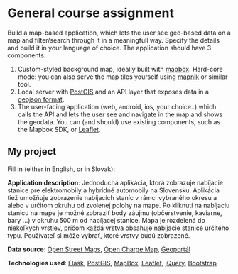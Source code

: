 # General course assignment

Build a map-based application, which lets the user see geo-based data on a map and filter/search through it in a meaningfull way. Specify the details and build it in your language of choice. The application should have 3 components:

1. Custom-styled background map, ideally built with [mapbox](http://mapbox.com). Hard-core mode: you can also serve the map tiles yourself using [mapnik](http://mapnik.org/) or similar tool.
2. Local server with [PostGIS](http://postgis.net/) and an API layer that exposes data in a [geojson format](http://geojson.org/).
3. The user-facing application (web, android, ios, your choice..) which calls the API and lets the user see and navigate in the map and shows the geodata. You can (and should) use existing components, such as the Mapbox SDK, or [Leaflet](http://leafletjs.com/).

## My project

Fill in (either in English, or in Slovak):

**Application description**: Jednoduchá aplikácia, ktorá zobrazuje nabíjacie stanice pre elektromobily a hybridné automobily na Slovensku. Aplikácia tiež umožňuje zobrazenie nabíjacích staníc v rámci vybraného okresu a alebo v určitom okruhu od zvolenej polohy na mape. Po kliknutí na nabíjaciu stanicu na mape je možné zobraziť body záujmu (občerstvenie, kaviarne, bary ...) v okruhu 500 m od nabíjacej stanice. Mapa je rozdelená do niekoľkých vrstiev, pričom každá vrstva obsahuje nabíjacie stanice určitého typu. Používateľ si môže vybrať, ktoré vrstvy budú zobrazené.

**Data source**: [Open Street Maps](https://www.openstreetmap.org/), [Open Charge Map](https://www.openchargemap.org/), [Geoportál](https://www.geoportal.sk/)

**Technologies used**: [Flask](http://flask.pocoo.org/), [PostGIS](http://postgis.net/), [MapBox](https://www.mapbox.com/), [Leaflet](http://leafletjs.com/), [jQuery](https://jquery.com/), [Bootstrap](https://getbootstrap.com/)
